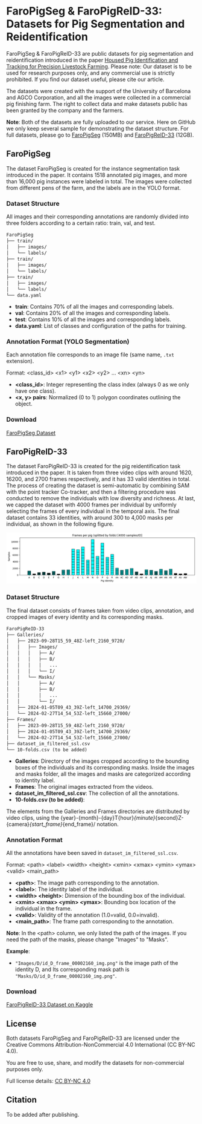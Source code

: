 # FaroPigSeg & FaroPigReID-33: Datasets for Pig Segmentation and Reidentification

FaroPigSeg & FaroPigReID-33 are public datasets for pig segmentation and reidentification introduced in the paper [Housed Pig Identification and Tracking for Precision Livestock Farming](https://web.ub.edu/en/home). Please note: Our dataset is to be used for research purposes only, and any commercial use is strictly prohibited. If you find our dataset useful, please cite our article.

The datasets were created with the support of the University of Barcelona and AGCO Corporation, and all the images were collected in a commercial pig finishing farm. The right to collect data and make datasets public has been granted by the company and the farmers.

**Note**: Both of the datasets are fully uploaded to our service. Here on GitHub we only keep several sample for demonstrating the dataset structure. For full datasets, please go to [FaroPigSeg](https://data.chalearnlap.cvc.uab.cat/FaroPig/FaroPigSeg.zip) (150MB) and [FaroPigReID-33](https://data.chalearnlap.cvc.uab.cat/FaroPig/FaroPigReId.zip) (12GB). 

## FaroPigSeg

The dataset FaroPigSeg is created for the instance segmentation task introduced in the paper. It contains 1518 annotated pig images, and more than 16,000 pig instances were labeled in total. The images were collected from different pens of the farm, and the labels are in the YOLO format.

### Dataset Structure

All images and their corresponding annotations are randomly divided into three folders according to a certain ratio: train, val, and test.

```plaintext
FaroPigSeg
├── train/
│   ├── images/
│   └── labels/
├── train/
│   ├── images/
│   └── labels/
├── train/
│   ├── images/
│   └── labels/
└── data.yaml
```

- **train**: Contains 70% of all the images and corresponding labels.
- **val**: Contains 20% of all the images and corresponding labels.
- **test**: Contains 10% of all the images and corresponding labels.
- **data.yaml**: List of classes and configuration of the paths for training.

### Annotation Format (YOLO Segmentation)

Each annotation file corresponds to an image file (same name, `.txt` extension).

Format:
\<class_id\> \<x1\> \<y1\> \<x2\> \<y2\> ... \<xn\> \<yn\>

- **\<class_id\>**: Integer representing the class index (always 0 as we only have one class).
- **\<x, y\> pairs**: Normalized (0 to 1) polygon coordinates outlining the object.

### Download

[FaroPigSeg Dataset](https://data.chalearnlap.cvc.uab.cat/FaroPig/FaroPigSeg.zip)

## FaroPigReID-33

The dataset FaroPigReID-33 is created for the pig reidentification task introduced in the paper. It is taken from three video clips with around 1620, 16200, and 2700 frames respectively, and it has 33 valid identities in total. The process of creating the dataset is semi-automatic by combining SAM with the point tracker Co-tracker, and then a filtering procedure was conducted to remove the individuals with low diversity and richness. At last, we capped the dataset with 4000 frames per individual by uniformly selecting the frames of every individual in the temporal axis. The final dataset contains 33 identities, with around 300 to 4,000 masks per individual, as shown in the following figure.

![Bar Chart](dataset_4000.png)

### Dataset Structure

The final dataset consists of frames taken from video clips, annotation, and cropped images of every identity and its corresponding masks.

```plaintext
FaroPigReID-33
├── Galleries/
│   ├── 2023-09-28T15_59_48Z-left_2160_9720/
│   │   ├── Images/
│   │   │   ├── A/
│   │   │   ├── B/
│   │   │   │   ...
│   │   │   └── I/
│   │   └── Masks/
│   │       ├── A/
│   │       ├── B/
│   │       │   ...
│   │       └── I/
│   ├── 2024-01-05T09_43_39Z-left_14700_29369/
│   └── 2024-02-27T14_54_53Z-left_15660_27000/
├── Frames/
│   ├── 2023-09-28T15_59_48Z-left_2160_9720/
│   ├── 2024-01-05T09_43_39Z-left_14700_29369/
│   └── 2024-02-27T14_54_53Z-left_15660_27000/
├── dataset_im_filtered_ssl.csv
└── 10-folds.csv (to be added)
```

- **Galleries**: Directory of the images cropped according to the bounding boxes of the individuals and its corresponding masks. Inside the images and masks folder, all the images and masks are categorized according to identity label.
- **Frames**: The original images extracted from the videos.
- **dataset_im_filtered_ssl.csv**: The collection of all the annotations.
- **10-folds.csv (to be added)**: 

The elements from the Galleries and Frames directories are distributed by video clips, using the {year}-{month}-{day}T{hour}_{minute}_{second}Z-{camera}_{start_frame}_{end_frame}/ notation.

### Annotation Format

All the annotations have been saved in `dataset_im_filtered_ssl.csv`.

Format:
\<path\> \<label\> \<width\> \<height\> \<xmin\> \<xmax\> \<ymin\> \<ymax\> \<valid\> \<main_path\>

- **\<path\>**: The image path corresponding to the annotation.
- **\<label\>**: The identity label of the individual.
- **\<width\> \<height\>**: Dimension of the bounding box of the individual.
- **\<xmin\> \<xmax\> \<ymin\> \<ymax\>**: Bounding box location of the individual in the frame.
- **\<valid\>**: Validity of the annotation (1.0=valid, 0.0=invalid).
- **\<main_path\>**: The frame path corresponding to the annotation.

**Note**: In the \<path\> column, we only listed the path of the images. If you need the path of the masks, please change "Images" to "Masks".

**Example**:
- `"Images/D/id_D_frame_00002160_img.png"` is the image path of the identity D, and Its corresponding mask path is `"Masks/D/id_D_frame_00002160_img.png"`.

### Download

[FaroPigReID-33 Dataset on Kaggle](https://data.chalearnlap.cvc.uab.cat/FaroPig/FaroPigReId.zip)

## License

Both datasets FaroPigSeg and FaroPigReID-33 are licensed under the Creative Commons Attribution-NonCommercial 4.0 International (CC BY-NC 4.0).

You are free to use, share, and modify the datasets for non-commercial purposes only.

Full license details: [CC BY-NC 4.0](https://creativecommons.org/licenses/by-nc/4.0/)

## Citation

To be added after publishing.